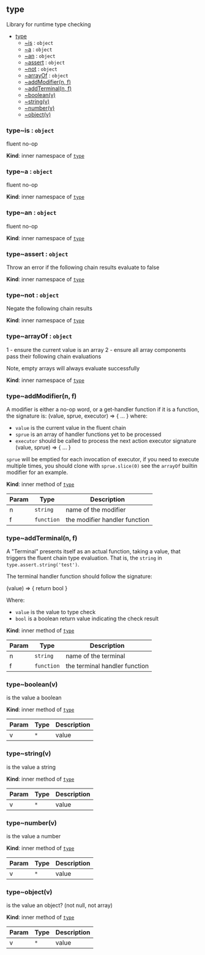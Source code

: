 <a name="module_type"></a>

## type
Library for runtime type checking


* [type](#module_type)
    * [~is](#module_type..is) : <code>object</code>
    * [~a](#module_type..a) : <code>object</code>
    * [~an](#module_type..an) : <code>object</code>
    * [~assert](#module_type..assert) : <code>object</code>
    * [~not](#module_type..not) : <code>object</code>
    * [~arrayOf](#module_type..arrayOf) : <code>object</code>
    * [~addModifier(n, f)](#module_type..addModifier)
    * [~addTerminal(n, f)](#module_type..addTerminal)
    * [~boolean(v)](#module_type..boolean)
    * [~string(v)](#module_type..string)
    * [~number(v)](#module_type..number)
    * [~object(v)](#module_type..object)

<a name="module_type..is"></a>

### type~is : <code>object</code>
fluent no-op

**Kind**: inner namespace of [<code>type</code>](#module_type)  
<a name="module_type..a"></a>

### type~a : <code>object</code>
fluent no-op

**Kind**: inner namespace of [<code>type</code>](#module_type)  
<a name="module_type..an"></a>

### type~an : <code>object</code>
fluent no-op

**Kind**: inner namespace of [<code>type</code>](#module_type)  
<a name="module_type..assert"></a>

### type~assert : <code>object</code>
Throw an error if the following chain results evaluate to false

**Kind**: inner namespace of [<code>type</code>](#module_type)  
<a name="module_type..not"></a>

### type~not : <code>object</code>
Negate the following chain results

**Kind**: inner namespace of [<code>type</code>](#module_type)  
<a name="module_type..arrayOf"></a>

### type~arrayOf : <code>object</code>
1 - ensure the current value is an array
2 - ensure all array components pass their following chain evaluations

Note, empty arrays will always evaluate successfully

**Kind**: inner namespace of [<code>type</code>](#module_type)  
<a name="module_type..addModifier"></a>

### type~addModifier(n, f)
A modifier is either a no-op word, or a get-handler function
if it is a function, the signature is:
   (value, sprue, executor) => { ... }
where:
 - `value` is the current value in the fluent chain
 - `sprue` is an array of handler functions yet to be processed
 - `executor` should be called to process the next action
              executor signature (value, sprue) => { ... }

`sprue` will be emptied for each invocation of executor,
if you need to execute multiple times, you should clone with `sprue.slice(0)`
see the `arrayOf` builtin modifier for an example.

**Kind**: inner method of [<code>type</code>](#module_type)  

| Param | Type | Description |
| --- | --- | --- |
| n | <code>string</code> | name of the modifier |
| f | <code>function</code> | the modifier handler function |

<a name="module_type..addTerminal"></a>

### type~addTerminal(n, f)
A "Terminal" presents itself as an actual function, taking a value,
that triggers the fluent chain type evaluation.
That is, the `string` in `type.assert.string('test')`.

The terminal handler function should follow the signature:

  (value) => { return bool }

Where:
  - `value` is the value to type check
  - `bool` is a boolean return value indicating the check result

**Kind**: inner method of [<code>type</code>](#module_type)  

| Param | Type | Description |
| --- | --- | --- |
| n | <code>string</code> | name of the terminal |
| f | <code>function</code> | the terminal handler function |

<a name="module_type..boolean"></a>

### type~boolean(v)
is the value a boolean

**Kind**: inner method of [<code>type</code>](#module_type)  

| Param | Type | Description |
| --- | --- | --- |
| v | <code>\*</code> | value |

<a name="module_type..string"></a>

### type~string(v)
is the value a string

**Kind**: inner method of [<code>type</code>](#module_type)  

| Param | Type | Description |
| --- | --- | --- |
| v | <code>\*</code> | value |

<a name="module_type..number"></a>

### type~number(v)
is the value a number

**Kind**: inner method of [<code>type</code>](#module_type)  

| Param | Type | Description |
| --- | --- | --- |
| v | <code>\*</code> | value |

<a name="module_type..object"></a>

### type~object(v)
is the value an object? (not null, not array)

**Kind**: inner method of [<code>type</code>](#module_type)  

| Param | Type | Description |
| --- | --- | --- |
| v | <code>\*</code> | value |

